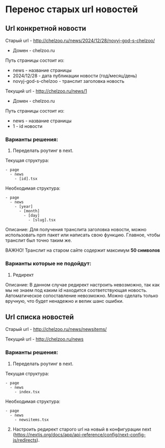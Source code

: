 # Перенос старых url новостей

## Url конкретной новости 
Старый url - http://chelzoo.ru/news/2024/12/28/novyj-god-s-chelzoo/

- Домен - chelzoo.ru

Путь страницы состоит из:
- news - название страницы
- 2024/12/28 - дата публикации новости (год/месяц/день)
- novyj-god-s-chelzoo - транслит заголовка новость


Текущий url - http://chelzoo.ru/news/1

- Домен - chelzoo.ru

Путь страницы состоит из:
- news - название страницы
- 1 - id новости

### Варианты решения:

1. Переделать роутинг в next.

Текущая структура:
``` 
- page 
  - news 
    - [id].tsx
```

Необходимая структура:
```
- page 
  - news
    - [year]
      - [month]
        - [day]
          - [slug].tsx
```

Описание: Для получения транслита заголовка новости, можно использовать npm пакет или написать свою функцию. Главное, чтобы транслит был точно таким же.

ВАЖНО! Транслит на старом сайте содержит максимум **50 символов**


### Варианты которые не подойдут:

1. Редирект

Описание: В данном случае редирект настроить невозможно, так как мы не знаем под каким id находится соответствующая новость. Автоматическое сопоставление невозможно. Можно сделать только вручную, что будет ненадежно и велик шанс ошибки.


## Url списка новостей 

Старый url - http://chelzoo.ru/news/newsitems/

Текущий url - http://chelzoo.ru/news

### Варианты решения:

1. Переделать роутинг в next.

Текущая структура:
``` 
- page
  - news
    - index.tsx
```

Необходимая структура:
```
- page 
  - news
    - newsitems.tsx
```


2. Настроить редирект старого url на новый в конфигурации next (https://nextjs.org/docs/app/api-reference/config/next-config-js/redirects).




